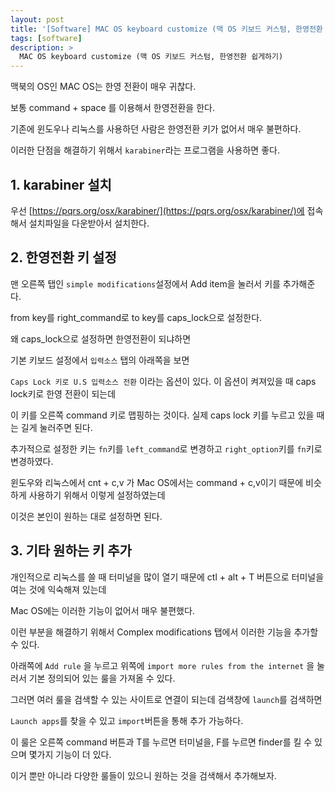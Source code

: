```yaml
---
layout: post
title: '[Software] MAC OS keyboard customize (맥 OS 키보드 커스텀, 한영전환 쉽게하기)'
tags: [software]
description: >
  MAC OS keyboard customize (맥 OS 키보드 커스텀, 한영전환 쉽게하기)
---
```


맥북의 OS인 MAC OS는 한영 전환이 매우 귀찮다. 

보통 command + space 를 이용해서 한영전환을 한다. 

기존에 윈도우나 리눅스를 사용하던 사람은 한영전환 키가 없어서 매우 불편하다. 

이러한 단점을 해결하기 위해서 `karabiner`라는 프로그램을 사용하면 좋다. 

## 1. karabiner 설치

우선 [https://pqrs.org/osx/karabiner/](https://pqrs.org/osx/karabiner/)에 접속해서 설치파일을 다운받아서 설치한다. 

## 2. 한영전환 키 설정

맨 오른쪽 탭인 `simple modifications`설정에서 Add item을 눌러서 키를 추가해준다.

from key를 right_command로 to key를 caps_lock으로 설정한다. 

왜  caps_lock으로 설정하면 한영전환이 되냐하면

기본 키보드 설정에서 `입력소스` 탭의 아래쪽을 보면

`Caps Lock 키로 U.S 입력소스 전환`  이라는 옵션이 있다. 이 옵션이 켜져있을 때 caps lock키로 한영 전환이 되는데

이 키를 오른쪽 command 키로 맵핑하는 것이다. 실제 caps lock 키를 누르고 있을 때는 길게 눌러주면 된다. 

추가적으로 설정한 키는 `fn`키를 `left_command`로 변경하고 `right_option`키를 `fn`키로 변경하였다.

윈도우와 리눅스에서 cnt + c,v 가 Mac OS에서는 command + c,v이기 때문에 비슷하게 사용하기 위해서 이렇게 설정하였는데

이것은 본인이 원하는 대로 설정하면 된다.

## 3. 기타 원하는 키 추가

개인적으로 리눅스를 쓸 때 터미널을 많이 열기 때문에 ctl +  alt + T 버튼으로 터미널을 여는 것에 익숙해져 있는데

Mac OS에는 이러한 기능이 없어서 매우 불편했다.

이런 부분을 해결하기 위해서 Complex  modifications 탭에서 이러한 기능을 추가할 수 있다. 

아래쪽에 `Add rule` 을 누르고  위쪽에 `import more rules from the internet` 을 눌러서 기본 정의되어 있는 룰을 가져올 수 있다.

그러면 여러 룰을 검색할 수 있는 사이트로 연결이 되는데 검색창에 `launch`를 검색하면

`Launch apps`를 찾을 수 있고 `import`버튼을 통해 추가 가능하다.

이 룰은 오른쪽 command 버튼과 T를 누르면 터미널을, F를 누르면 finder를 킬 수 있으며 몇가지 기능이 더 있다. 

이거 뿐만 아니라 다양한 룰들이 있으니 원하는  것을 검색해서 추가해보자.

